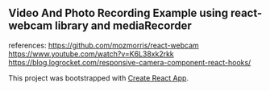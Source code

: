 ## Video And Photo Recording Example using react-webcam library and mediaRecorder

references:
https://github.com/mozmorris/react-webcam
https://www.youtube.com/watch?v=K6L38xk2rkk
https://blog.logrocket.com/responsive-camera-component-react-hooks/

This project was bootstrapped with [Create React App](https://github.com/facebook/create-react-app).

